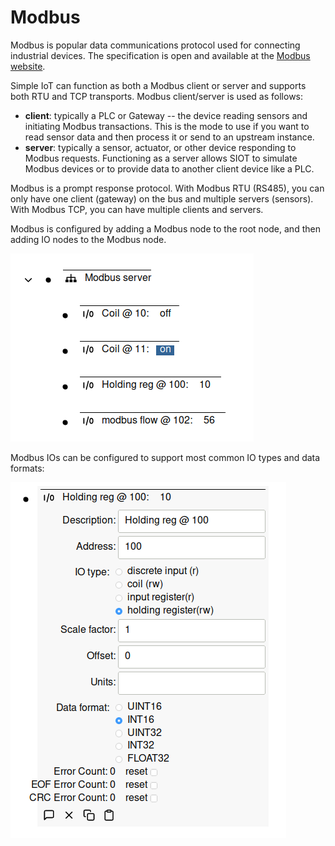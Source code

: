 # Modbus

Modbus is popular data communications protocol used for connecting industrial
devices. The specification is open and available at the
[Modbus website](https://modbus.org/).

Simple IoT can function as both a Modbus client or server and supports both RTU
and TCP transports. Modbus client/server is used as follows:

- **client**: typically a PLC or Gateway -- the device reading sensors and
  initiating Modbus transactions. This is the mode to use if you want to read
  sensor data and then process it or send to an upstream instance.
- **server**: typically a sensor, actuator, or other device responding to Modbus
  requests. Functioning as a server allows SIOT to simulate Modbus devices or to
  provide data to another client device like a PLC.

Modbus is a prompt response protocol. With Modbus RTU (RS485), you can only have
one client (gateway) on the bus and multiple servers (sensors). With Modbus TCP,
you can have multiple clients and servers.

Modbus is configured by adding a Modbus node to the root node, and then adding
IO nodes to the Modbus node.

![modbus](images/modbus.png)

Modbus IOs can be configured to support most common IO types and data formats:

![modbus io config](images/modbus-io-config.png)
